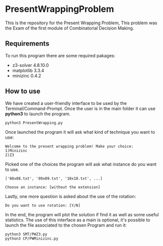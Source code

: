 # PresentWrappingProblem
This is the repository for the Present Wrapping Problem, 
This problem was the Exam of the first module of Combinatorial Decision Making.

## Requirements
To run this program there are some required pakages:
- z3-solver           4.8.10.0
- matplotlib          3.3.4
- minizinc            0.4.2


## How to use
We have created a user-friendly interface to be used by the Terminal/Command-Prompt. 
Once the user is in the main folder it can use **python3** to launch the program.
```
python3 PresentWrapping.py
```

Once launched the program it will ask what kind of technique you want to use:
```
Welcome to the present wrapping problem! Make your choice:
1)Minizinc
2)Z3
```

Picked one of the choices the program will ask what instance do you want to use.

```
['08x08.txt', '09x09.txt', '10x10.txt', ...]

Choose an instance: [without the extension]
```

Lastly, one more question is asked about the use of the rotation:
```
Do you want to use rotation: [Y/N]
```

In the end, the program will plot the solution if find it as well as some useful statistics. 
The use of this interface as a main is optional, it's possible to launch the file associated to the chosen Program and run it:
```
python3 SMT/PWZ3.py
python3 CP/PWMinizinc.py
```
